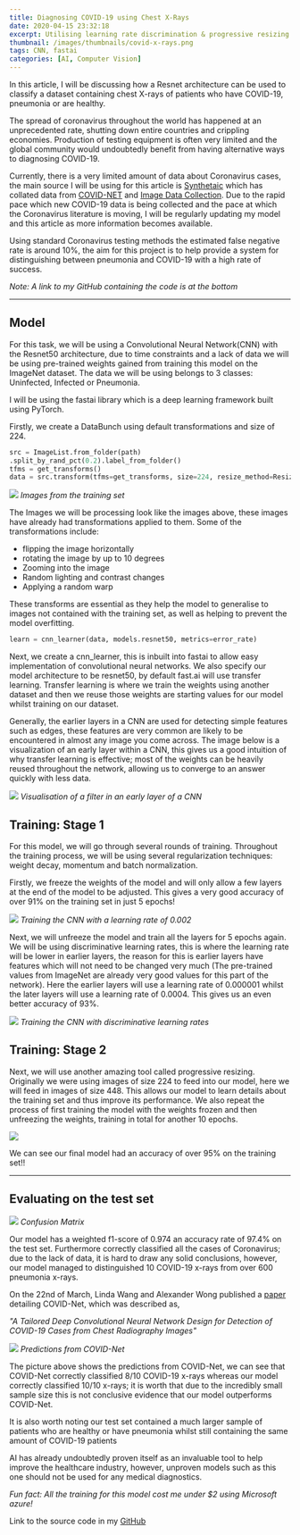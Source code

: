 ```yaml
---
title: Diagnosing COVID-19 using Chest X-Rays
date: 2020-04-15 23:32:18
excerpt: Utilising learning rate discrimination & progressive resizing
thumbnail: /images/thumbnails/covid-x-rays.png
tags: CNN, fastai
categories: [AI, Computer Vision]
---
```


In this article, I will be discussing how a Resnet architecture can be used to classify a dataset containing chest X-rays of patients who have COVID-19, pneumonia or are healthy.

The spread of coronavirus throughout the world has happened at an unprecedented rate, shutting down entire countries and crippling economies. Production of testing equipment is often very limited and the global community would undoubtedly benefit from having alternative ways to diagnosing COVID-19.

Currently, there is a very limited amount of data about Coronavirus cases, the main source I will be using for this article is [Synthetaic](https://covidresearch.ai/datasets/dataset?id=2) which has collated data from [COVID-NET](https://arxiv.org/abs/2003.09871) and [Image Data Collection](https://arxiv.org/abs/2003.11597). Due to the rapid pace which new COVID-19 data is being collected and the pace at which the Coronavirus literature is moving, I will be regularly updating my model and this article as more information becomes available.

Using standard Coronavirus testing methods the estimated false negative rate is around 10%, the aim for this project is to help provide a system for distinguishing between pneumonia and COVID-19 with a high rate of success.

*Note: A link to my GitHub containing the code is at the bottom*


---

## Model

For this task, we will be using a Convolutional Neural Network(CNN) with the Resnet50 architecture, due to time constraints and a lack of data we will be using pre-trained weights gained from training this model on the ImageNet dataset. The data we will be using belongs to 3 classes: Uninfected, Infected or Pneumonia.

I will be using the fastai library which is a deep learning framework built using PyTorch.

Firstly, we create a DataBunch using default transformations and size of 224.

``` python
src = ImageList.from_folder(path)
.split_by_rand_pct(0.2).label_from_folder()
tfms = get_transforms() 
data = src.transform(tfms=get_transforms, size=224, resize_method=ResizeMethod.SQUISH).databunch(bs=bs, num_workers=4).normalize()
```

![](/images/COVID-19-X-rays/training-set-images.png)
*Images from the training set*

The Images we will be processing look like the images above, these images have already had transformations applied to them. Some of the transformations include:

* flipping the image horizontally
* rotating the image by up to 10 degrees
* Zooming into the image
* Random lighting and contrast changes
* Applying a random warp

These transforms are essential as they help the model to generalise to images not contained with the training set, as well as helping to prevent the model overfitting.

``` python
learn = cnn_learner(data, models.resnet50, metrics=error_rate)
```


Next, we create a cnn_learner, this is inbuilt into fastai to allow easy implementation of convolutional neural networks. We also specify our model architecture to be resnet50, by default fast.ai will use transfer learning. Transfer learning is where we train the weights using another dataset and then we reuse those weights are starting values for our model whilst training on our dataset.

Generally, the earlier layers in a CNN are used for detecting simple features such as edges, these features are very common are likely to be encountered in almost any image you come across. The image below is a visualization of an early layer within a CNN, this gives us a good intuition of why transfer learning is effective; most of the weights can be heavily reused throughout the network, allowing us to converge to an answer quickly with less data.

![](/images/COVID-19-X-rays/CNN-layer.png)
*Visualisation of a filter in an early layer of a CNN*


## Training: Stage 1

For this model, we will go through several rounds of training. Throughout the training process, we will be using several regularization techniques: weight decay, momentum and batch normalization.

Firstly, we freeze the weights of the model and will only allow a few layers at the end of the model to be adjusted. This gives a very good accuracy of over 91% on the training set in just 5 epochs!

![](/images/COVID-19-X-rays/training1.png)
*Training the CNN with a learning rate of 0.002*

Next, we will unfreeze the model and train all the layers for 5 epochs again. We will be using discriminative learning rates, this is where the learning rate will be lower in earlier layers, the reason for this is earlier layers have features which will not need to be changed very much (The pre-trained values from ImageNet are already very good values for this part of the network). Here the earlier layers will use a learning rate of 0.000001 whilst the later layers will use a learning rate of 0.0004. This gives us an even better accuracy of 93%.

![](/images/COVID-19-X-rays/training2.png)
*Training the CNN with discriminative learning rates*

## Training: Stage 2

Next, we will use another amazing tool called progressive resizing. Originally we were using images of size 224 to feed into our model, here we will feed in images of size 448. This allows our model to learn details about the training set and thus improve its performance. We also repeat the process of first training the model with the weights frozen and then unfreezing the weights, training in total for another 10 epochs.

![](/images/COVID-19-X-rays/training1.png)

We can see our final model had an accuracy of over 95% on the training set!!

---

## Evaluating on the test set

![](/images/COVID-19-X-rays/confusion-matrix.png)
*Confusion Matrix*

Our model has a weighted f1-score of 0.974 an accuracy rate of 97.4% on the test set. Furthermore correctly classified all the cases of Coronavirus; due to the lack of data, it is hard to draw any solid conclusions, however, our model managed to distinguished 10 COVID-19 x-rays from over 600 pneumonia x-rays.

On the 22nd of March, Linda Wang and Alexander Wong published a [paper](https://arxiv.org/abs/2003.09871) detailing COVID-Net, which was described as,

*"A Tailored Deep Convolutional Neural Network Design for Detection of COVID-19 Cases from Chest Radiography Images"*


![](/images/COVID-19-X-rays/covid-net.png)
*Predictions from COVID-Net*

The picture above shows the predictions from COVID-Net, we can see that COVID-Net correctly classified 8/10 COVID-19 x-rays whereas our model correctly classified 10/10 x-rays; it is worth that due to the incredibly small sample size this is not conclusive evidence that our model outperforms COVID-Net.

It is also worth noting our test set contained a much larger sample of patients who are healthy or have pneumonia whilst still containing the same amount of COVID-19 patients

AI has already undoubtedly proven itself as an invaluable tool to help improve the healthcare industry, however, unproven models such as this one should not be used for any medical diagnostics.

*Fun fact: All the training for this model cost me under $2 using Microsoft azure!*

Link to the source code in my [GitHub](https://github.com/Molten-Ice/Covid19-Chest-X-Ray)
